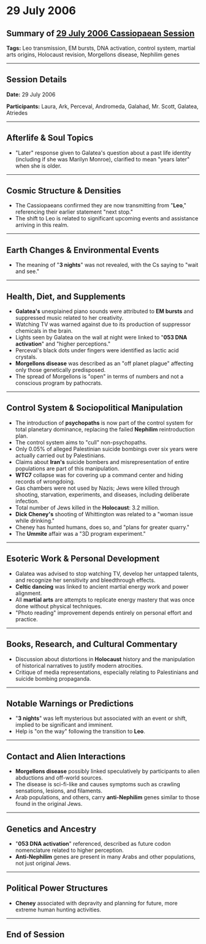 # 29 July 2006

## Summary of [29 July 2006 Cassiopaean Session](https://cassiopaea.org/forum/threads/session-29-july-2006.20278/)

**Tags:** Leo transmission, EM bursts, DNA activation, control system, martial arts origins, Holocaust revision, Morgellons disease, Nephilim genes

---

## Session Details

**Date:** 29 July 2006

**Participants:** Laura, Ark, Perceval, Andromeda, Galahad, Mr. Scott, Galatea, Atriedes

---

## Afterlife & Soul Topics

- "Later" response given to Galatea's question about a past life identity (including if she was Marilyn Monroe), clarified to mean "years later" when she is older.

---

## Cosmic Structure & Densities

- The Cassiopaeans confirmed they are now transmitting from "**Leo**," referencing their earlier statement "next stop."
- The shift to Leo is related to significant upcoming events and assistance arriving in this realm.

---

## Earth Changes & Environmental Events

- The meaning of "**3 nights**" was not revealed, with the Cs saying to "wait and see."

---

## Health, Diet, and Supplements

- **Galatea's** unexplained piano sounds were attributed to **EM bursts** and suppressed music related to her creativity.
- Watching TV was warned against due to its production of suppressor chemicals in the brain.
- Lights seen by Galatea on the wall at night were linked to "**053 DNA activation**" and "higher perceptions."
- Perceval's black dots under fingers were identified as lactic acid crystals.
- **Morgellons disease** was described as an "off planet plague" affecting only those genetically predisposed.
- The spread of Morgellons is "open" in terms of numbers and not a conscious program by pathocrats.

---

## Control System & Sociopolitical Manipulation

- The introduction of **psychopaths** is now part of the control system for total planetary dominance, replacing the failed **Nephilim** reintroduction plan.
- The control system aims to "cull" non-psychopaths.
- Only 0.05% of alleged Palestinian suicide bombings over six years were actually carried out by Palestinians.
- Claims about **Iran's** suicide bombers and misrepresentation of entire populations are part of this manipulation.
- **WTC7** collapse was for covering up a command center and hiding records of wrongdoing.
- Gas chambers were not used by Nazis; Jews were killed through shooting, starvation, experiments, and diseases, including deliberate infection.
- Total number of Jews killed in the **Holocaust**: 3.2 million.
- **Dick Cheney's** shooting of Whittington was related to a "woman issue while drinking."
- Cheney has hunted humans, does so, and "plans for greater quarry."
- The **Ummite** affair was a "3D program experiment."

---

## Esoteric Work & Personal Development

- Galatea was advised to stop watching TV, develop her untapped talents, and recognize her sensitivity and bleedthrough effects.
- **Celtic dancing** was linked to ancient martial energy work and power alignment.
- All **martial arts** are attempts to replicate energy mastery that was once done without physical techniques.
- "Photo reading" improvement depends entirely on personal effort and practice.

---

## Books, Research, and Cultural Commentary

- Discussion about distortions in **Holocaust** history and the manipulation of historical narratives to justify modern atrocities.
- Critique of media representations, especially relating to Palestinians and suicide bombing propaganda.

---

## Notable Warnings or Predictions

- "**3 nights**" was left mysterious but associated with an event or shift, implied to be significant and imminent.
- Help is "on the way" following the transition to **Leo**.

---

## Contact and Alien Interactions

- **Morgellons disease** possibly linked speculatively by participants to alien abductions and off-world sources.
- The disease is sci-fi-like and causes symptoms such as crawling sensations, lesions, and filaments.
- Arab populations, and others, carry **anti-Nephilim** genes similar to those found in the original Jews.

---

## Genetics and Ancestry

- "**053 DNA activation**" referenced, described as future codon nomenclature related to higher perception.
- **Anti-Nephilim** genes are present in many Arabs and other populations, not just original Jews.

---

## Political Power Structures

- **Cheney** associated with depravity and planning for future, more extreme human hunting activities.

---

## End of Session